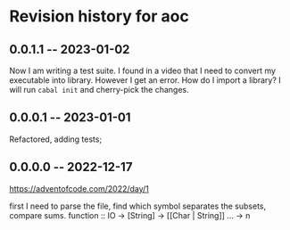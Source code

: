 # Revision history for aoc

## 0.0.1.1 -- 2023-01-02
Now I am writing a test suite. I found in a video that I need to convert my executable into library.
However I get an error. How do I import a library?
I will run `cabal init` and cherry-pick the changes.

## 0.0.0.1 -- 2023-01-01
Refactored, adding tests;

## 0.0.0.0 -- 2022-12-17

https://adventofcode.com/2022/day/1

first I need to parse the file, find which symbol separates the subsets, compare sums.
function :: IO -> [String] -> [[Char | String]] ... -> n





